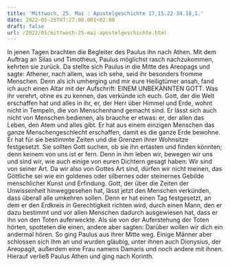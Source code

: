 ```yaml
---
title: 'Mittwoch, 25. Mai : Apostelgeschichte 17,15.22-34.18,1.'
date: 2022-05-25T07:27:00.001+02:00
draft: false
url: /2022/05/mittwoch-25-mai-apostelgeschichte.html
---
```


In jenen Tagen brachten die Begleiter des Paulus ihn nach Athen. Mit dem Auftrag an Silas und Timotheus, Paulus möglichst rasch nachzukommen, kehrten sie zurück. Da stellte sich Paulus in die Mitte des Areopags und sagte: Athener, nach allem, was ich sehe, seid ihr besonders fromme Menschen. Denn als ich umherging und mir eure Heiligtümer ansah, fand ich auch einen Altar mit der Aufschrift: EINEM UNBEKANNTEN GOTT. Was ihr verehrt, ohne es zu kennen, das verkünde ich euch. Gott, der die Welt erschaffen hat und alles in ihr, er, der Herr über Himmel und Erde, wohnt nicht in Tempeln, die von Menschenhand gemacht sind. Er lässt sich auch nicht von Menschen bedienen, als brauche er etwas: er, der allen das Leben, den Atem und alles gibt. Er hat aus einem einzigen Menschen das ganze Menschengeschlecht erschaffen, damit es die ganze Erde bewohne. Er hat für sie bestimmte Zeiten und die Grenzen ihrer Wohnsitze festgesetzt. Sie sollten Gott suchen, ob sie ihn ertasten und finden könnten; denn keinem von uns ist er fern. Denn in ihm leben wir, bewegen wir uns und sind wir, wie auch einige von euren Dichtern gesagt haben: Wir sind von seiner Art. Da wir also von Gottes Art sind, dürfen wir nicht meinen, das Göttliche sei wie ein goldenes oder silbernes oder steinernes Gebilde menschlicher Kunst und Erfindung. Gott, der über die Zeiten der Unwissenheit hinweggesehen hat, lässt jetzt den Menschen verkünden, dass überall alle umkehren sollen. Denn er hat einen Tag festgesetzt, an dem er den Erdkreis in Gerechtigkeit richten wird, durch einen Mann, den er dazu bestimmt und vor allen Menschen dadurch ausgewiesen hat, dass er ihn von den Toten auferweckte. Als sie von der Auferstehung der Toten hörten, spotteten die einen, andere aber sagten: Darüber wollen wir dich ein andermal hören. So ging Paulus aus ihrer Mitte weg. Einige Männer aber schlossen sich ihm an und wurden gläubig, unter ihnen auch Dionysius, der Areopagit, außerdem eine Frau namens Damaris und noch andere mit ihnen. Hierauf verließ Paulus Athen und ging nach Korinth.